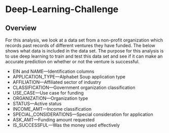 # Deep-Learning-Challenge

## Overview
For this analysis, we look at a data set from a non-profit organization which records past records of different ventures they have funded. The below shows what data is included in the data set. The purpose for this analysis is to use deep learning to train and test this data set and see if it can make an accurate prediction on whether or not the venture is successful.

- EIN and NAME—Identification columns
- APPLICATION_TYPE—Alphabet Soup application type
- AFFILIATION—Affiliated sector of industry
- CLASSIFICATION—Government organization classification
- USE_CASE—Use case for funding
- ORGANIZATION—Organization type
- STATUS—Active status
- INCOME_AMT—Income classification
- SPECIAL_CONSIDERATIONS—Special consideration for application
- ASK_AMT—Funding amount requested
- IS_SUCCESSFUL—Was the money used effectively
